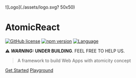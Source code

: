 
</br>
![Logo](./assets/logo.svg? 50x50)

# AtomicReact
[![GitHub license](https://img.shields.io/badge/license-MIT-blue.svg)](https://github.com/AtomicReact/AtomicReact/blob/master/LICENSE)
[![npm version](https://img.shields.io/npm/v/atomicreact.svg?style=flat)](https://www.npmjs.com/package/atomicreact) [![Language](https://img.shields.io/github/languages/top/atomicreact/atomicreact.svg?colorB=00a700)](https://github.com/AtomicReact/AtomicReact/search?l=javascript)


⚠️
***WARNING:*** **UNDER BUILDING**. FEEL FREE TO HELP US.

> A framework to build Web Apps with atomicity concept

[Get Started](getStarted.md)
[Playground](https://playground-atomicreact.herokuapp.com)
